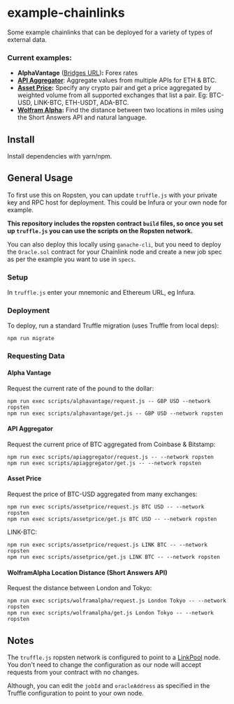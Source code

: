 # example-chainlinks
Some example chainlinks that can be deployed for a variety of types of external data.

### Current examples:

- **AlphaVantage** ([Bridges URL](https://s3.linkpool.io/bridges/alphavantage.json))**:** Forex rates
- **[API Aggregator](https://github.com/linkpoolio/bridges/tree/master/examples/apiaggregator)**: Aggregate values from
multiple APIs for ETH & BTC.
- **[Asset Price](https://github.com/linkpoolio/asset-price-cl-ea):** Specify any crypto pair and get a price aggregated by weighted volume from all supported exchanges 
that list a pair. Eg: BTC-USD, LINK-BTC, ETH-USDT, ADA-BTC.
- **[Wolfram Alpha](https://github.com/linkpoolio/bridges/tree/master/examples/wolframalpha):** Find the distance between 
two locations in miles using the Short Answers API and natural language.

## Install

Install dependencies with yarn/npm.

## General Usage

To first use this on Ropsten, you can update `truffle.js` with your private key and RPC host for deployment. 
This could be Infura or your own node for example.

**This repository includes the ropsten contract `build` files, so once you set up `truffle.js` you can use the scripts
 on the Ropsten network.**

You can also deploy this locally using `ganache-cli`, but you need to deploy the `Oracle.sol` contract for 
your Chainlink node and create a new job spec as per the example you want to use in `specs`.

### Setup

In `truffle.js` enter your mnemonic and Ethereum URL, eg Infura.

### Deployment

To deploy, run a standard Truffle migration (uses Truffle from local deps):
```
npm run migrate
```

### Requesting Data

#### Alpha Vantage
Request the current rate of the pound to the dollar:
```
npm run exec scripts/alphavantage/request.js -- GBP USD --network ropsten
npm run exec scripts/alphavantage/get.js -- GBP USD --network ropsten
```

#### API Aggregator
Request the current price of BTC aggregated from Coinbase & Bitstamp:
```
npm run exec scripts/apiaggregator/request.js -- --network ropsten
npm run exec scripts/apiaggregator/get.js -- --network ropsten
```

#### Asset Price
Request the price of BTC-USD aggregated from many exchanges:
```
npm run exec scripts/assetprice/request.js BTC USD -- --network ropsten
npm run exec scripts/assetprice/get.js BTC USD -- --network ropsten
```
LINK-BTC:
```
npm run exec scripts/assetprice/request.js LINK BTC -- --network ropsten
npm run exec scripts/assetprice/get.js LINK BTC -- --network ropsten
```

#### WolframAlpha Location Distance (Short Answers API)
Request the distance between London and Tokyo:
```
npm run exec scripts/wolframalpha/request.js London Tokyo -- --network ropsten
npm run exec scripts/wolframalpha/get.js London Tokyo -- --network ropsten
```

## Notes
The `truffle.js` ropsten network is configured to point to a [LinkPool](https://linkpool.io) node. 
You don't need to change the configuration as our node will accept requests from your contract with no changes. 

Although, you can edit the `jobId` and `oracleAddress` as specified in the Truffle configuration to point to 
your own node.
